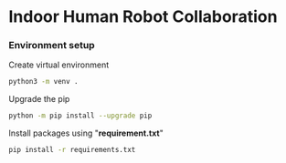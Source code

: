 # Indoor Human Robot Collaboration

### Environment setup

Create virtual environment

```bash
python3 -m venv .
```



Upgrade the pip

```bash
python -m pip install --upgrade pip
```



Install packages using "**requirement.txt**"

```bash
pip install -r requirements.txt
```

